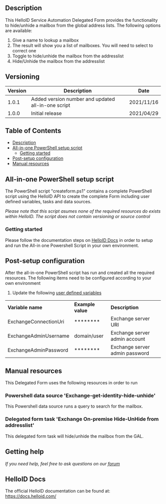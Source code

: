 <!-- Description -->
## Description
This HelloID Service Automation Delegated Form provides the functionality to hide/unhide a mailbox from the global address lists. The following options are available:
 1. Give a name to lookup a mailbox
 2. The result will show you a list of mailboxes. You will need to select to correct one
 3. Toggle to hide/unhide the mailbox from the addresslist
 4. Hide/Unhide the mailbox from the addresslist

## Versioning
| Version | Description | Date |
| - | - | - |
| 1.0.1   | Added version number and updated all-in-one script | 2021/11/16  |
| 1.0.0   | Initial release | 2021/04/29  |

<!-- TABLE OF CONTENTS -->
## Table of Contents
* [Description](#description)
* [All-in-one PowerShell setup script](#all-in-one-powershell-setup-script)
  * [Getting started](#getting-started)
* [Post-setup configuration](#post-setup-configuration)
* [Manual resources](#manual-resources)


## All-in-one PowerShell setup script
The PowerShell script "createform.ps1" contains a complete PowerShell script using the HelloID API to create the complete Form including user defined variables, tasks and data sources.

 _Please note that this script asumes none of the required resources do exists within HelloID. The script does not contain versioning or source control_


### Getting started
Please follow the documentation steps on [HelloID Docs](https://docs.helloid.com/hc/en-us/articles/360017556559-Service-automation-GitHub-resources) in order to setup and run the All-in one Powershell Script in your own environment.

 
## Post-setup configuration
After the all-in-one PowerShell script has run and created all the required resources. The following items need to be configured according to your own environment
 1. Update the following [user defined variables](https://docs.helloid.com/hc/en-us/articles/360014169933-How-to-Create-and-Manage-User-Defined-Variables)
<table>
  <tr><td><strong>Variable name</strong></td><td><strong>Example value</strong></td><td><strong>Description</strong></td></tr>
  <tr><td>ExchangeConnectionUri</td><td>********</td><td>Exchange server URI</td></tr>
  <tr><td>ExchangeAdminUsername</td><td>domain/user</td><td>Exchange server admin account</td></tr>
  <tr><td>ExchangeAdminPassword</td><td>********</td><td>Exchange server admin password</td></tr>
</table>

## Manual resources
This Delegated Form uses the following resources in order to run

### Powershell data source 'Exchange-get-identity-hide-unhide'
This Powershell data source runs a query to search for the mailbox.

### Delegated form task 'Exchange On-premise Hide-UnHide from addresslist'
This delegated form task will hide/unhide the mailbox from the GAL.

## Getting help
_If you need help, feel free to ask questions on our [forum](https://forum.helloid.com/forum/helloid-connectors/service-automation/580-helloid-sa-exchange-on-premises-hide-unhide-mailbox-from-address-lists)_

## HelloID Docs
The official HelloID documentation can be found at: https://docs.helloid.com/